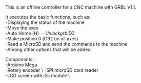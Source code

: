 # 
This is an offline controller for a CNC machine with GRBL V1.1.

It executes the basic functions, such as:\
-Displaying the status of the machine \
-Move the axes \
-Auto Home ($H) \
-Unlock grbl ($X) \
-Make position 0 (G92 on all axes) \
-Read a MicroSD and send the commands to the machine \
-Among other options that will be added.

Components: \
-Arduino Mega \
-Rotary encoder \ 
-SPI microSD card reader \
-LCD screen with i2c module \
